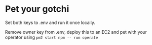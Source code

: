 # Pet your gotchi

Set both keys to .env and run it once locally. 
  
Remove owner key from .env, deploy this to an EC2 and pet with your operator using `pm2 start npm -- run operate`
